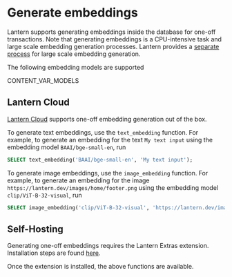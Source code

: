 # Generate embeddings

Lantern supports generating embeddings inside the database for one-off transactions. Note that generating embeddings is a CPU-intensive task and large scale embedding generation processes. Lantern provides a [separate process](/docs/develop/generate) for large scale embedding generation.

The following embedding models are supported

CONTENT_VAR_MODELS

## Lantern Cloud

[Lantern Cloud](/) supports one-off embedding generation out of the box.

To generate text embeddings, use the `text_embedding` function. For example, to generate an embedding for the text `My text input` using the embedding model `BAAI/bge-small-en`, run

```sql
SELECT text_embedding('BAAI/bge-small-en', 'My text input');
```

To generate image embeddings, use the `image_embedding` function. For example, to generate an embedding for the image `https://lantern.dev/images/home/footer.png` using the embedding model `clip/ViT-B-32-visual`, run

```sql
SELECT image_embedding('clip/ViT-B-32-visual', 'https://lantern.dev/images/home/footer.png');
```

## Self-Hosting

Generating one-off embeddings requires the Lantern Extras extension. Installation steps are found [here](/docs/lantern-extras/install).

Once the extension is installed, the above functions are available.

